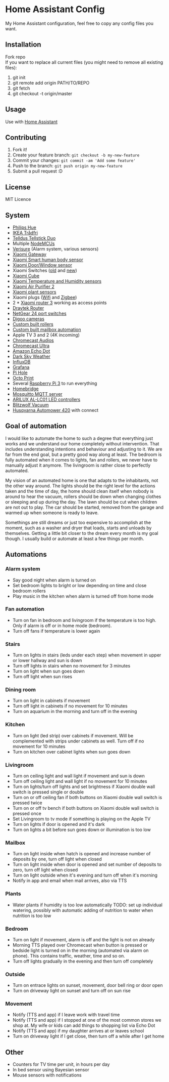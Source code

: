# Home Assistant Config
My Home Assistant configuration, feel free to copy any config files you want. 
## Installation
Fork repo  
If you want to replace all current files (you might need to remove all existing files):  
1. git init
2. git remote add origin PATH/TO/REPO
3. git fetch
4. git checkout -t origin/master
## Usage
Use with [Home Assistant](https://home-assistant.io)
## Contributing
1. Fork it!
2. Create your feature branch: `git checkout -b my-new-feature`
3. Commit your changes: `git commit -am 'Add some feature'`
4. Push to the branch: `git push origin my-new-feature`
5. Submit a pull request :D
## License
MIT Licence

## System
- [Philips Hue](http://www2.meethue.com/)
- [IKEA Trådfri](http://www.ikea.com/se/sv/catalog/categories/departments/lighting/36812/)
- [Telldus Tellstick Duo](http://telldus.com/se/produkt/tellstick-duo/)
- Multiple [NodeMCUs](http://www.nodemcu.com/index_en.html)
- [Verisure](https://www.verisure.se/) (Alarm system, various sensors)
- [Xiaomi Gateway](https://www.gearbest.com/alarm-systems/pp_345588.html)
- [Xiaomi Smart human body sensor](https://www.gearbest.com/smart-light-bulb/pp_257678.html)
- [Xiaomi Door/Window sensor](https://www.gearbest.com/smart-light-bulb/pp_257677.html)
- Xiaomi Switches ([old](https://www.gearbest.com/smart-light-bulb/pp_257679.html?wid=21) and [new](https://www.gearbest.com/alarm-systems/pp_610095.html))
- [Xiaomi Cube](https://www.gearbest.com/living-appliances/pp_364494.html)
- [Xiaomi Temperature and Humidity sensors](https://www.gearbest.com/living-appliances/pp_344665.html)
- [Xiaomi Air Purifier 2](https://www.gearbest.com/home-smart-improvements/pp_268522.html)
- [Xiaomi plant sensors](https://www.gearbest.com/other-garden-supplies/pp_373947.html?wid=37)
- Xiaomi plugs ([Wifi](https://www.gearbest.com/power-strips/pp_341431.html) and [Zigbee](https://www.gearbest.com/living-appliances/pp_344666.html))
- 2 * [Xiaomi router 3](https://www.gearbest.com/wireless-routers/pp_497233.html) working as access points
- [Draytek Router](https://www.draytek.com/en/products/products-a-z/router.all/vigor2925-series/)
- [NetGear 24 port switches](https://www.cnet.com/products/netgear-prosafe-fsm726-managed-switch-switch-24-ports-managed-desktop-series/specs/)
- [Digoo cameras](https://www.banggood.com/Digoo-DG-M1Q-960P-2_8mm-Wireless-Mini-WIFI-Night-Vision-Smart-Home-Security-IP-Camera-Onvif-Monitor-p-1123595.html?rmmds=search)
- [Custom built rollers](https://github.com/DevvAndreas/D1-boards/tree/master/D1_Covers_Buttons_IR_DHT)
- [Custom built mailbox automation](https://github.com/DevvAndreas/Mailbox-Automation)
- Apple TV 3 and 2 (4K incoming)
- [Chromecast Audios](https://store.google.com/product/chromecast_audio)
- [Chromecast Ultra](https://store.google.com/product/chromecast_ultra)
- [Amazon Echo Dot](https://www.amazon.com/All-New-Amazon-Echo-Dot-Add-Alexa-To-Any-Room/dp/B01DFKC2SO)
- [Dark Sky Weather](https://home-assistant.io/components/sensor.darksky/)
- [InfluxDB](https://www.influxdata.com/)
- [Grafana](https://grafana.com/)
- [Pi Hole](https://pi-hole.net/)
- [Octo Print](http://octoprint.org/download/)
- Several [Raspberry Pi 3](https://www.raspberrypi.org/products/raspberry-pi-3-model-b/) to run everything
- [Homebridge](https://github.com/nfarina/homebridge)
- [Mosquitto MQTT server](http://mosquitto.org/)
- [ARILUX AL-LC01 LED controllers](https://www.banggood.com/ARILUX-AL-LC01-Super-Mini-LED-WIFI-Smart-RGB-Controller-For-RGB-LED-Strip-Light-DC-9-12V-p-1058603.html?rmmds=search)
- [Blitzwolf Vacuum](https://www.banggood.com/BlitzWolf-BW-XRC600-Ultrasonic-Smart-Robot-Vacuum-Cleaner-with-1200pa-3350mAH-UV-APP-Wifi-Control-p-1078757.html?rmmds=search)
- [Husqvarna Automower 420](http://www.husqvarna.com/se/produkter/robotgrasklippare/automower-420/967622421/) with connect

## Goal of automation
I would like to automate the home to such a degree that everything just works and we understand our home completely without intervention. That includes understanding intentions and behaviour and adjusting to it. We are far from the end goal, but a pretty good way along at least. The bedroom is fully automated when it comes to lights, fan and rollers, we never have to manually adjust it anymore. The livingroom is rather close to perfectly automated. 

My vision of an automated home is one that adapts to the inhabitants, not the other way around. The lights should be the right level for the actions taken and the time of day, the home should clean itself when nobody is around to hear the vacuum, rollers should be down when changing clothes or sleeping and up during the day. The lawn should be cut when children are not out to play. The car should be started, removed from the garage and warmed up when someone is ready to leave. 

Somethings are still dreams or just too expensive to accomplish at the moment, such as a washer and dryer that loads, starts and unloads by themselves. Getting a little bit closer to the dream every month is my goal though. I usually build or automate at least a few things per month. 

## Automations

### Alarm system
- Say good night when alarm is turned on
- Set bedroom lights to bright or low depending on time and close bedroom rollers
- Play music in the kitchen when alarm is turned off from home mode

### Fan automation
- Turn on fan in bedroom and livingroom if the temperature is too high. Only if alarm is off or in home mode (bedroom).
- Turn off fans if temperature is lower again

### Stairs
- Turn on lights in stairs (leds under each step) when movement in upper or lower hallway and sun is down
- Turn off lights in stairs when no movement for 3 minutes
- Turn on light when sun goes down
- Turn off light when sun rises

### Dining room
- Turn on light in cabinets if movement
- Turn off light in cabinets if no movement for 10 minutes
- Turn on aquarium in the morning and turn off in the evening

### Kitchen
- Turn on light (led strip) over cabinets if movement. Will be complemented with strips under cabinets as well. Turn off if no movement for 10 minutes
- Turn on kitchen over cabinet lights when sun goes down

### Livingroom
- Turn on ceiling light and wall light if movement and sun is down
- Turn off ceiling light and wall light if no movement for 10 minutes
- Turn on lights/turn off lights and set brightness if Xiaomi double wall switch is pressed single or double
- Turn on or off ceiling fan if both buttons on Xiaomi double wall switch is pressed twice
- Turn on or off tv bench if both buttons on Xiaomi double wall switch is pressed once
- Set Livingroom to tv mode if something is playing on the Apple TV
- Turn on lights if door is opened and it's dark
- Turn on lights a bit before sun goes down or illumination is too low


### Mailbox
- Turn on light inside when hatch is opened and increase number of deposits by one, turn off light when closed
- Turn on light inside when door is opened and set number of deposits to zero, turn off light when closed
- Turn on light outside when it's evening and turn off when it's morning
- Notify in app and email when mail arrives, also via TTS

### Plants
- Water plants if humidity is too low automatically
TODO: set up individual watering, possibly with automatic adding of nutrition to water when nutrition is too low

### Bedroom
- Turn on light if movement, alarm is off and the light is not on already
- Morning TTS played over Chromecast when button is pressed or bedside light is turned on in the morning (automated via alarm on phone). This contains traffic, weather, time and so on.
- Turn off lights gradually in the evening and then turn off completely

### Outside
- Turn on entrace lights on sunset, movement, door bell ring or door open
- Turn on driveway light on sunset and turn off on sun rise

### Movement
- Notify (TTS and app) if I leave work with travel time
- Notify (TTS and app) if I stopped at one of the most common stores we shop at. My wife or kids can add things to shopping list via Echo Dot
- Notify (TTS and app) if my daughter arrives at or leaves school
- Turn on driveway light if I get close, then turn off a while after I get home

## Other
- Counters for TV time per unit, in hours per day
- In bed sensor using Bayesian sensor
- Mouse sensors with notifications





